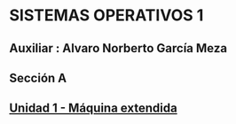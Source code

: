 # SISTEMAS OPERATIVOS 1
## Auxiliar : Alvaro Norberto García Meza
## Sección A


## [Unidad 1 - Máquina extendida](./contenido/unidad_1/index.md)

